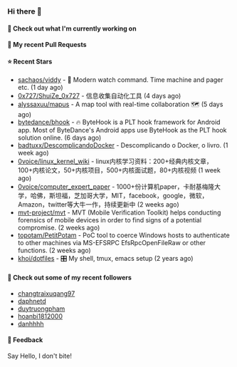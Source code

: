 ### Hi there 👋

#### 👷 Check out what I'm currently working on

#### 🔨 My recent Pull Requests


#### ⭐ Recent Stars

- [sachaos/viddy](https://github.com/sachaos/viddy) - 👀  Modern watch command. Time machine and pager etc. (1 day ago)
- [0x727/ShuiZe_0x727](https://github.com/0x727/ShuiZe_0x727) - 信息收集自动化工具 (4 days ago)
- [alyssaxuu/mapus](https://github.com/alyssaxuu/mapus) - A map tool with real-time collaboration 🗺️ (5 days ago)
- [bytedance/bhook](https://github.com/bytedance/bhook) - 🔥 ByteHook is a PLT hook framework for Android app. Most of ByteDance&#39;s Android apps use ByteHook as the PLT hook solution online. (6 days ago)
- [badtuxx/DescomplicandoDocker](https://github.com/badtuxx/DescomplicandoDocker) - Descomplicando o Docker, o livro. (1 week ago)
- [0voice/linux_kernel_wiki](https://github.com/0voice/linux_kernel_wiki) - linux内核学习资料：200&#43;经典内核文章，100&#43;内核论文，50&#43;内核项目，500&#43;内核面试题，80&#43;内核视频 (1 week ago)
- [0voice/computer_expert_paper](https://github.com/0voice/computer_expert_paper) - 1000&#43;份计算机paper，卡耐基梅隆大学，哈佛，斯坦福，芝加哥大学，MIT，facebook，google，微软，Amazon，twitter等大牛一作，持续更新中 (2 weeks ago)
- [mvt-project/mvt](https://github.com/mvt-project/mvt) - MVT (Mobile Verification Toolkit) helps conducting forensics of mobile devices in order to find signs of a potential compromise. (2 weeks ago)
- [topotam/PetitPotam](https://github.com/topotam/PetitPotam) - PoC tool to coerce Windows hosts to authenticate to other machines via MS-EFSRPC EfsRpcOpenFileRaw or other functions. (2 weeks ago)
- [khoi/dotfiles](https://github.com/khoi/dotfiles) - 🎛 My shell, tmux, emacs setup  (2 years ago)

#### 👯 Check out some of my recent followers

- [changtraixuqang97](https://github.com/changtraixuqang97)
- [daphnetd](https://github.com/daphnetd)
- [duytruongpham](https://github.com/duytruongpham)
- [hoanbi1812000](https://github.com/hoanbi1812000)
- [danhhhh](https://github.com/danhhhh)

#### 💬 Feedback

Say Hello, I don't bite!